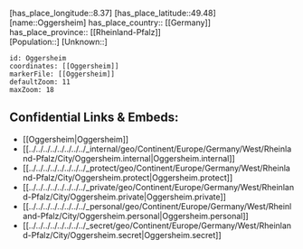 ﻿---
location: [49.48,8.37] 
mapzoom: [7,12] 
mapmarker: city 
type: City
tags:
- geo/City


SpocWebEntityId: 33077
isDeleted: false
confidential: public

---
[has_place_longitude::8.37] 
[has_place_latitude::49.48] 
[name::Oggersheim] 
has_place_country:: [[Germany]]  
has_place_province:: [[Rheinland-Pfalz]]  
[Population::] 
[Unknown::] 


```leaflet
id: Oggersheim
coordinates: [[Oggersheim]] 
markerFile: [[Oggersheim]] 
defaultZoom: 11 
maxZoom: 18
```


## Confidential Links & Embeds: 
- [[Oggersheim|Oggersheim]]  
- [[../../../../../../../../_internal/geo/Continent/Europe/Germany/West/Rheinland-Pfalz/City/Oggersheim.internal|Oggersheim.internal]] 
- [[../../../../../../../../_protect/geo/Continent/Europe/Germany/West/Rheinland-Pfalz/City/Oggersheim.protect|Oggersheim.protect]] 
- [[../../../../../../../../_private/geo/Continent/Europe/Germany/West/Rheinland-Pfalz/City/Oggersheim.private|Oggersheim.private]] 
- [[../../../../../../../../_personal/geo/Continent/Europe/Germany/West/Rheinland-Pfalz/City/Oggersheim.personal|Oggersheim.personal]] 
- [[../../../../../../../../_secret/geo/Continent/Europe/Germany/West/Rheinland-Pfalz/City/Oggersheim.secret|Oggersheim.secret]] 
